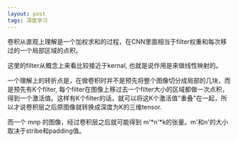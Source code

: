 ```yaml
---
layout: post
tags: 深度学习
---
```


卷积从直观上理解是一个加权求和的过程，在CNN里面相当于filter权重和每次移过的一个局部区域的点积。

这里的filter从概念上来看比较接近于kernal, 也就是说作用是来做线性映射的。

一个理解上的转折点是，在做卷积时并不是预先将整个图像切分成局部的几块，而是预先有K个filter, 每个filter在图像上移过去一个filter大小的区域都做一次点积，得到一个激活值。这样有K个filter的话，就可以将这K个激活值"重叠"在一起，所以才说卷积层之后原图像就转换成深度为K的三维tensor. 

而一个 m*n*p 的图像，经过卷积层之后就可能得到 m'*n'*k的张量。m'和n'的大小取决于stribe和padding值。
